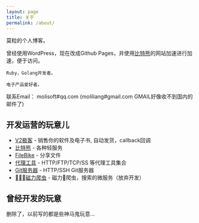 ```yaml
---
layout: page
title: 关于
permalink: /about/
---
```


莫粒的个人博客。

曾经使用WordPress，现在改成Github Pages，并使用[比特熊](https://bitbear.net)的网站加速进行加速，便于访问。


```
Ruby，Golang开发者。

电子产品爱好者。
```

联系Email： molisoft#qq.com (moliliang#gmail.com GMAIL好像收不到国内的邮件了)

## 开发运营的玩意儿

- [V2极客](https://v2geek.com) - 销售你的软件及电子书, 自动发货，callback回调
- [比特熊](https://bitbear.net) - 各种轻服务
- [FileBike](https://file.bike) - 分享文件
- [代理工具](https://github.com/molisoft/bitproxy) - HTTP/FTP/TCP/SS 等代理工具集合
- [Git服务器](https://github.com/molisoft/v2git) - HTTP/SSH Git服务器
- [磁力爬虫](https://github.com/molisoft/litebt) - 磁力爬虫，搜索的微服务（放弃开发）

## 曾经开发的玩意

删除了，以前写的都是些神马鬼玩意...